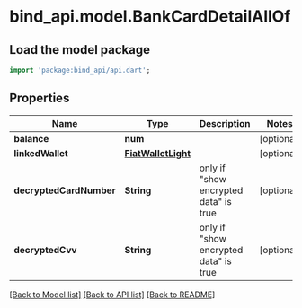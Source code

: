 # bind_api.model.BankCardDetailAllOf

## Load the model package
```dart
import 'package:bind_api/api.dart';
```

## Properties
Name | Type | Description | Notes
------------ | ------------- | ------------- | -------------
**balance** | **num** |  | [optional] 
**linkedWallet** | [**FiatWalletLight**](FiatWalletLight.md) |  | [optional] 
**decryptedCardNumber** | **String** | only if \"show encrypted data\" is true | [optional] 
**decryptedCvv** | **String** | only if \"show encrypted data\" is true | [optional] 

[[Back to Model list]](../README.md#documentation-for-models) [[Back to API list]](../README.md#documentation-for-api-endpoints) [[Back to README]](../README.md)


